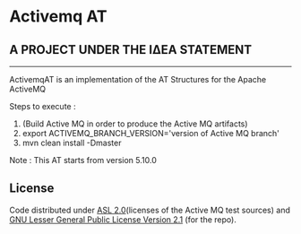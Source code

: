 # Activemq AT

## A PROJECT UNDER THE ΙΔΕΑ STATEMENT
--------------------------------------

ActivemqAT is an implementation of the AT Structures for the Apache ActiveMQ

Steps to execute :

1. (Build Active MQ in order to produce the Active MQ artifacts)
2. export ACTIVEMQ_BRANCH_VERSION='version of Active MQ branch'
3. mvn clean install -Dmaster

Note : This AT starts from version 5.10.0

## License

Code distributed under [ASL 2.0](LICENSE.txt)(licenses of the Active MQ test sources) and [GNU Lesser General Public License Version 2.1](http://www.gnu.org/licenses/lgpl-2.1-standalone.html) (for the repo).
